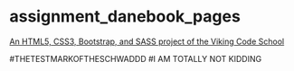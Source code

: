 # assignment_danebook_pages

[An HTML5, CSS3, Bootstrap, and SASS project of the Viking Code School](http://www.vikingcodeschool.com)

#THETESTMARKOFTHESCHWADDD
#I AM TOTALLY NOT KIDDING